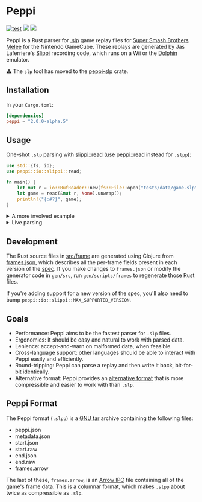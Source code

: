 # Peppi

[![test](https://github.com/hohav/peppi/actions/workflows/test.yml/badge.svg)](https://github.com/hohav/peppi/actions/workflows/Build.yml)
[![](https://img.shields.io/crates/v/peppi.svg)](https://crates.io/crates/peppi)
[![](https://docs.rs/peppi/badge.svg)](https://docs.rs/peppi/)

Peppi is a Rust parser for [.slp](https://github.com/project-slippi/slippi-wiki/blob/master/SPEC.md) game replay files for [Super Smash Brothers Melee](https://en.wikipedia.org/wiki/Super_Smash_Bros._Melee) for the Nintendo GameCube. These replays are generated by Jas Laferriere's [Slippi](https://github.com/JLaferri/project-slippi) recording code, which runs on a Wii or the [Dolphin](https://dolphin-emu.org/) emulator.

⚠️ The `slp` tool has moved to the [peppi-slp](https://github.com/hohav/peppi-slp) crate.

## Installation

In your `Cargo.toml`:

```toml
[dependencies]
peppi = "2.0.0-alpha.5"
```

## Usage

One-shot `.slp` parsing with [slippi::read](https://docs.rs/peppi/latest/peppi/io/slippi/de/fn.read.html) (use [peppi::read](https://docs.rs/peppi/latest/peppi/io/peppi/de/fn.read.html) instead for `.slpp`):

```rust
use std::{fs, io};
use peppi::io::slippi::read;

fn main() {
    let mut r = io::BufReader::new(fs::File::open("tests/data/game.slp").unwrap());
    let game = read(&mut r, None).unwrap();
    println!("{:#?}", game);
}
```

<details>
<summary>A more involved example</summary>

```rust
use std::{fs, io};
use peppi::io::slippi::read;
use peppi::frame::Rollbacks;

// `ssbm-data` provides enums for characters, stages, action states, etc.
// You can just hard-code constants instead, if you prefer.
use ssbm_data::action_state::Common::{self, *};

/// Print the frames on which each player died.
fn main() {
    let mut r = io::BufReader::new(fs::File::open("game.slp").unwrap());
    let game = read(&mut r, None).unwrap();

    let mut is_dead = vec![false; game.frames.ports.len()];
    let rollbacks = game.frames.rollbacks(Rollbacks::ExceptLast);
    for frame_idx in 0..game.frames.len() {
        if rollbacks[frame_idx] {
            continue;
        }
        for (port_idx, port_data) in game.frames.ports.iter().enumerate() {
            match port_data
                .leader
                .post
                .state
                .get(frame_idx)
                .and_then(|s| Common::try_from(s).ok())
            {
                Some(DeadDown)
                | Some(DeadLeft)
                | Some(DeadRight)
                | Some(DeadUp)
                | Some(DeadUpStar)
                | Some(DeadUpStarIce)
                | Some(DeadUpFall)
                | Some(DeadUpFallHitCamera)
                | Some(DeadUpFallHitCameraFlat)
                | Some(DeadUpFallIce)
                | Some(DeadUpFallHitCameraIce) => {
                    if !is_dead[port_idx] {
                        is_dead[port_idx] = true;
                        println!(
                            "{} died on frame {}",
                            game.start.players[port_idx].port,
                            game.frames.id.get(frame_idx).unwrap(),
                        )
                    }
                }
                _ => is_dead[port_idx] = false,
            }
        }
    }
}
```
</details>

<details>
<summary>Live parsing</summary>

```rust
use std::fs;
use std::io::BufReader;
use byteorder::ReadBytesExt;
use peppi::io::slippi::de;

fn main() {
    let mut r = BufReader::new(fs::File::open("v3.12.slp").unwrap());

    // UBJSON wrapper (skip if using spectator protocol)
    let size = de::parse_header(&mut r, None).unwrap() as usize;

    // payload sizes & game start
    let mut state = de::parse_start(&mut r, None).unwrap();

    // loop until we hit GameEnd or run out of bytes
    while de::parse_event(&mut r, &mut state, None).unwrap() != de::Event::GameEnd as u8
        && state.bytes_read() < size
    {
        println!(
            "current frame number: {:?}",
            state.frames().id.iter().last()
        );
    }

    // `U` (0x55) means metadata next (skip if using spectator protocol)
    if r.read_u8().unwrap() == 0x55 {
        de::parse_metadata(&mut r, &mut state, None).unwrap();
    }
}
```
</details>

## Development

The Rust source files in [src/frame](src/frame) are generated using Clojure from [frames.json](gen/resources/frames.json), which describes all the per-frame fields present in each version of the [spec](https://github.com/project-slippi/slippi-wiki/blob/master/SPEC.md). If you make changes to `frames.json` or modify the generator code in `gen/src`, run `gen/scripts/frames` to regenerate those Rust files.

If you're adding support for a new version of the spec, you'll also need to bump `peppi::io::slippi::MAX_SUPPORTED_VERSION`.

## Goals

- Performance: Peppi aims to be the fastest parser for `.slp` files.
- Ergonomics: It should be easy and natural to work with parsed data.
- Lenience: accept-and-warn on malformed data, when feasible.
- Cross-language support: other languages should be able to interact with Peppi easily and efficiently.
- Round-tripping: Peppi can parse a replay and then write it back, bit-for-bit identically.
- Alternative format: Peppi provides an [alternative format](#peppi-format) that is more compressible and easier to work with than `.slp`.

## Peppi Format

The Peppi format (`.slpp`) is a [GNU tar](https://en.wikipedia.org/wiki/Tar_(computing)) archive containing the following files:

- peppi.json
- metadata.json
- start.json
- start.raw
- end.json
- end.raw
- frames.arrow

The last of these, `frames.arrow`, is an [Arrow IPC](https://arrow.apache.org/docs/format/Columnar.html#ipc-file-format) file containing all of the game's frame data. This is a columnar format, which makes `.slpp` about twice as compressible as `.slp`.
